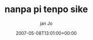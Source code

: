 ---
title: 'nanpa pi tenpo sike'
posts: 33
hash: 't765'
author: 'jan Jo'
date: 2007-05-08T13:01:00+00:00
sources:
  - http://forums.tokipona.org/viewtopic.php%3Ft=765.html
---